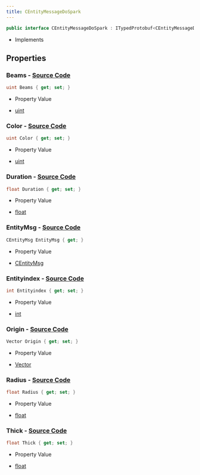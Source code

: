 ```yaml
---
title: CEntityMessageDoSpark
---
```


```csharp
public interface CEntityMessageDoSpark : ITypedProtobuf<CEntityMessageDoSpark>, INativeHandle
```

- Implements

## Properties

### **Beams** - [Source Code](https://github.com/swiftly-solution/swiftlys2/blob/main/managed/src/SwiftlyS2.Generated/Protobufs/Interfaces/CEntityMessageDoSpark.cs#L25)

```csharp
uint Beams { get; set; }
```

- Property Value

- [uint](https://learn.microsoft.com/dotnet/api/system.uint32)

### **Color** - [Source Code](https://github.com/swiftly-solution/swiftlys2/blob/main/managed/src/SwiftlyS2.Generated/Protobufs/Interfaces/CEntityMessageDoSpark.cs#L22)

```csharp
uint Color { get; set; }
```

- Property Value

- [uint](https://learn.microsoft.com/dotnet/api/system.uint32)

### **Duration** - [Source Code](https://github.com/swiftly-solution/swiftlys2/blob/main/managed/src/SwiftlyS2.Generated/Protobufs/Interfaces/CEntityMessageDoSpark.cs#L31)

```csharp
float Duration { get; set; }
```

- Property Value

- [float](https://learn.microsoft.com/dotnet/api/system.single)

### **EntityMsg** - [Source Code](https://github.com/swiftly-solution/swiftlys2/blob/main/managed/src/SwiftlyS2.Generated/Protobufs/Interfaces/CEntityMessageDoSpark.cs#L34)

```csharp
CEntityMsg EntityMsg { get; }
```

- Property Value

- [CEntityMsg](/docs/api/shared/protobufdefinitions/centitymsg)

### **Entityindex** - [Source Code](https://github.com/swiftly-solution/swiftlys2/blob/main/managed/src/SwiftlyS2.Generated/Protobufs/Interfaces/CEntityMessageDoSpark.cs#L16)

```csharp
int Entityindex { get; set; }
```

- Property Value

- [int](https://learn.microsoft.com/dotnet/api/system.int32)

### **Origin** - [Source Code](https://github.com/swiftly-solution/swiftlys2/blob/main/managed/src/SwiftlyS2.Generated/Protobufs/Interfaces/CEntityMessageDoSpark.cs#L13)

```csharp
Vector Origin { get; set; }
```

- Property Value

- [Vector](/docs/api/shared/natives/vector)

### **Radius** - [Source Code](https://github.com/swiftly-solution/swiftlys2/blob/main/managed/src/SwiftlyS2.Generated/Protobufs/Interfaces/CEntityMessageDoSpark.cs#L19)

```csharp
float Radius { get; set; }
```

- Property Value

- [float](https://learn.microsoft.com/dotnet/api/system.single)

### **Thick** - [Source Code](https://github.com/swiftly-solution/swiftlys2/blob/main/managed/src/SwiftlyS2.Generated/Protobufs/Interfaces/CEntityMessageDoSpark.cs#L28)

```csharp
float Thick { get; set; }
```

- Property Value

- [float](https://learn.microsoft.com/dotnet/api/system.single)

